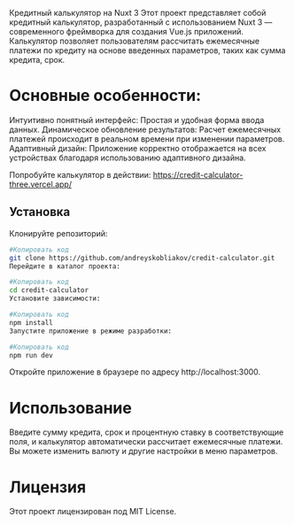 Кредитный калькулятор на Nuxt 3
Этот проект представляет собой кредитный калькулятор, разработанный с использованием Nuxt 3 — современного фреймворка для создания Vue.js приложений. Калькулятор позволяет пользователям рассчитать ежемесячные платежи по кредиту на основе введенных параметров, таких как сумма кредита, срок.

# Основные особенности:
Интуитивно понятный интерфейс: Простая и удобная форма ввода данных.
Динамическое обновление результатов: Расчет ежемесячных платежей происходит в реальном времени при изменении параметров.
Адаптивный дизайн: Приложение корректно отображается на всех устройствах благодаря использованию адаптивного дизайна.

Попробуйте калькулятор в действии: https://credit-calculator-three.vercel.app/

## Установка
Клонируйте репозиторий:

```bash
#Копировать код
git clone https://github.com/andreyskobliakov/credit-calculator.git
Перейдите в каталог проекта:

#Копировать код
cd credit-calculator
Установите зависимости:

#Копировать код
npm install
Запустите приложение в режиме разработки:

#Копировать код
npm run dev
```
Откройте приложение в браузере по адресу http://localhost:3000.

# Использование
Введите сумму кредита, срок и процентную ставку в соответствующие поля, и калькулятор автоматически рассчитает ежемесячные платежи. Вы можете изменить валюту и другие настройки в меню параметров.

# Лицензия
Этот проект лицензирован под MIT License.
